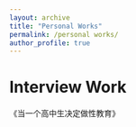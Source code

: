 ```yaml
---
layout: archive
title: "Personal Works"
permalink: /personal works/
author_profile: true
---
```


# Interview Work
《当一个高中生决定做性教育》
